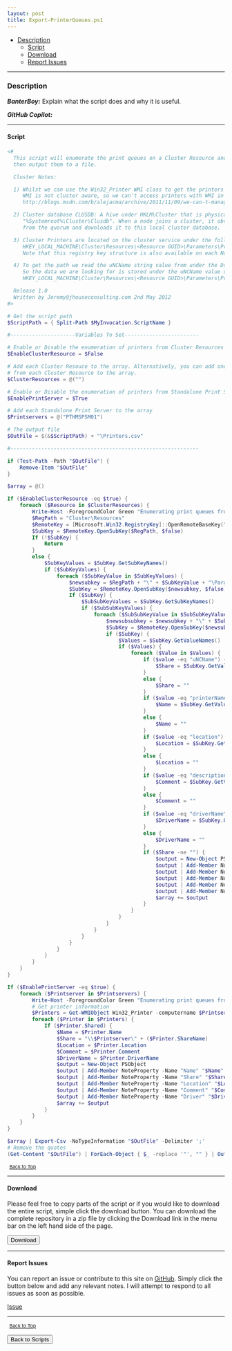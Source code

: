 ```yaml
---
layout: post
title: Export-PrinterQueues.ps1
---
```


- [Description](#description)
  - [Script](#script)
  - [Download](#download)
  - [Report Issues](#report-issues)

---

### Description

**_BanterBoy:_** Explain what the script does and why it is useful.

**_GitHub Copilot:_**

---

#### Script

```powershell
<#
  This script will enumerate the print queues on a Cluster Resource and/or standalone print server and
  then output them to a file.

  Cluster Notes:

  1) Whilst we can use the Win32_Printer WMI class to get the printers from a standalone print server
     WMI is not cluster aware, so we can't access printers with WMI in a clustered environment
     http://blogs.msdn.com/b/alejacma/archive/2011/11/09/we-can-t-manage-printers-with-wmi-in-a-clustered-environment.aspx

  2) Cluster database CLUSDB: A hive under HKLM\Cluster that is physically stored as the file
     "%Systemroot%\Cluster\Clusdb". When a node joins a cluster, it obtains the cluster configuration
     from the quorum and downloads it to this local cluster database.

  3) Cluster Printers are located on the cluster service under the following key:
     HKEY_LOCAL_MACHINE\Cluster\Resources\<Resource GUID>\Parameters\Printers
     Note that this registry key structure is also available on each Node.

  4) To get the path we read the uNCName string value from under the DsSpooler subkey.
     So the data we are looking for is stored under the uNCName value under the folowing key:
     HKEY_LOCAL_MACHINE\Cluster\Resources\<Resource GUID>\Parameters\Printers\<printer>\DsSpooler\uNCName

  Release 1.0
  Written by Jeremy@jhouseconsulting.com 2nd May 2012
#>

# Get the script path
$ScriptPath = { Split-Path $MyInvocation.ScriptName }

#---------------------Variables To Set------------------------

# Enable or Disable the enumeration of printers from Cluster Resources
$EnableClusterResource = $False

# Add each Cluster Resouce to the array. Alternatively, you can add one Node
# from each Cluster Resource to the array.
$ClusterResources = @("")

# Enable or Disable the enumeration of printers from Standalone Print Servers
$EnablePrintServer = $True

# Add each Standalone Print Server to the array
$Printservers = @("PTHMSPSM01")

# The output file
$OutFile = $(&$ScriptPath) + "\Printers.csv"

#-------------------------------------------------------------

if (Test-Path -Path "$OutFile") {
    Remove-Item "$OutFile"
}

$array = @()

If ($EnableClusterResource -eq $true) {
    foreach ($Resource in $ClusterResources) {
        Write-Host -ForegroundColor Green "Enumerating print queues from the $Resource cluster resource/node. Please be patient and refer to the $OutFile when finished."
        $RegPath = "Cluster\Resources"
        $RemoteKey = [Microsoft.Win32.RegistryKey]::OpenRemoteBaseKey("LocalMachine", $Resource)
        $SubKey = $RemoteKey.OpenSubKey($RegPath, $false)
        If (!$SubKey) {
            Return
        }
        else {
            $SubKeyValues = $SubKey.GetSubKeyNames()
            if ($SubKeyValues) {
                foreach ($SubKeyValue in $SubKeyValues) {
                    $newsubkey = $RegPath + "\" + $SubKeyValue + "\Parameters\Printers"
                    $SubKey = $RemoteKey.OpenSubKey($newsubkey, $false)
                    If ($SubKey) {
                        $SubSubKeyValues = $SubKey.GetSubKeyNames()
                        if ($SubSubKeyValues) {
                            foreach ($SubSubKeyValue in $SubSubKeyValues) {
                                $newsubsubkey = $newsubkey + "\" + $SubSubKeyValue + "\DsSpooler"
                                $SubKey = $RemoteKey.OpenSubKey($newsubsubkey, $false)
                                if ($SubKey) {
                                    $Values = $SubKey.GetValueNames()
                                    if ($Values) {
                                        foreach ($Value in $Values) {
                                            if ($value -eq "uNCName") {
                                                $Share = $SubKey.GetValue("$value")
                                            }
                                            else {
                                                $Share = ""
                                            }
                                            if ($value -eq "printerName") {
                                                $Name = $SubKey.GetValue("$value")
                                            }
                                            else {
                                                $Name = ""
                                            }
                                            if ($value -eq "location") {
                                                $Location = $SubKey.GetValue("$value")
                                            }
                                            else {
                                                $Location = ""
                                            }
                                            if ($value -eq "description") {
                                                $Comment = $SubKey.GetValue("$value")
                                            }
                                            else {
                                                $Comment = ""
                                            }
                                            if ($value -eq "driverName") {
                                                $DriverName = $SubKey.GetValue("$value")
                                            }
                                            else {
                                                $DriverName = ""
                                            }
                                            if ($Share -ne "") {
                                                $output = New-Object PSObject
                                                $output | Add-Member NoteProperty -Name "Name" "$Name"
                                                $output | Add-Member NoteProperty -Name "Share" "$Share"
                                                $output | Add-Member NoteProperty -Name "Location" "$Location"
                                                $output | Add-Member NoteProperty -Name "Comment" "$Comment"
                                                $output | Add-Member NoteProperty -Name "Driver" "$DriverName"
                                                $array += $output
                                            }
                                        }
                                    }
                                }
                            }
                        }
                    }
                }
            }
        }
    }
}

If ($EnablePrintServer -eq $true) {
    foreach ($Printserver in $Printservers) {
        Write-Host -ForegroundColor Green "Enumerating print queues from the $Printserver print server. Please be patient and refer to the $OutFile when finished."
        # Get printer information
        $Printers = Get-WMIObject Win32_Printer -computername $Printserver
        foreach ($Printer in $Printers) {
            If ($Printer.Shared) {
                $Name = $Printer.Name
                $Share = "\\$Printserver\" + ($Printer.ShareName)
                $Location = $Printer.Location
                $Comment = $Printer.Comment
                $DriverName = $Printer.DriverName
                $output = New-Object PSObject
                $output | Add-Member NoteProperty -Name "Name" "$Name"
                $output | Add-Member NoteProperty -Name "Share" "$Share"
                $output | Add-Member NoteProperty -Name "Location" "$Location"
                $output | Add-Member NoteProperty -Name "Comment" "$Comment"
                $output | Add-Member NoteProperty -Name "Driver" "$DriverName"
                $array += $output
            }
        }
    }
}

$array | Export-Csv -NoTypeInformation "$OutFile" -Delimiter ';'
# Remove the quotes
(Get-Content "$OutFile") | ForEach-Object { $_ -replace '"', "" } | Out-File "$OutFile" -Force -Encoding ascii
```

<span style="font-size:11px;"><a href="#"><i class="fas fa-caret-up" aria-hidden="true" style="color: white; margin-right:5px;"></i>Back to Top</a></span>

---

#### Download

Please feel free to copy parts of the script or if you would like to download the entire script, simple click the download button. You can download the complete repository in a zip file by clicking the Download link in the menu bar on the left hand side of the page.

<button class="btn" type="submit" onclick="window.open('/PowerShell/scripts/information/Export-PrinterQueues.ps1')">
    <i class="fa fa-cloud-download-alt">
    </i>
        Download
</button>

---

#### Report Issues

You can report an issue or contribute to this site on <a href="https://github.com/BanterBoy/scripts-blog/issues">GitHub</a>. Simply click the button below and add any relevant notes. I will attempt to respond to all issues as soon as possible.

<!-- Place this tag where you want the button to render. -->

<a class="github-button" href="https://github.com/BanterBoy/scripts-blog/issues/new?title=Export-PrinterQueues.ps1&body=There is a problem with this function. Please find details below." data-show-count="true" aria-label="Issue BanterBoy/scripts-blog on GitHub">Issue</a>

---

<span style="font-size:11px;"><a href="#"><i class="fas fa-caret-up" aria-hidden="true" style="color: white; margin-right:5px;"></i>Back to Top</a></span>

<a href="/menu/_pages/scripts.html">
    <button class="btn">
        <i class='fas fa-reply'>
        </i>
            Back to Scripts
    </button>
</a>

[1]: http://ecotrust-canada.github.io/markdown-toc
[2]: https://github.com/googlearchive/code-prettify
